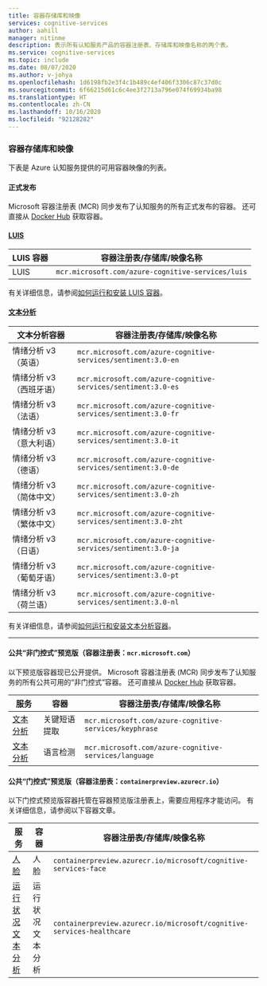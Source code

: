 ```yaml
---
title: 容器存储库和映像
services: cognitive-services
author: aahill
manager: nitinme
description: 表示所有认知服务产品的容器注册表、存储库和映像名称的两个表。
ms.service: cognitive-services
ms.topic: include
ms.date: 08/07/2020
ms.author: v-johya
ms.openlocfilehash: 1d6198fb2e3f4c1b489c4ef406f3306c87c37d0c
ms.sourcegitcommit: 6f66215d61c6c4ee3f2713a796e074f69934ba98
ms.translationtype: HT
ms.contentlocale: zh-CN
ms.lasthandoff: 10/16/2020
ms.locfileid: "92128282"
---
```

### <a name="container-repositories-and-images"></a>容器存储库和映像

下表是 Azure 认知服务提供的可用容器映像的列表。

#### <a name="generally-available"></a>正式发布 

Microsoft 容器注册表 (MCR) 同步发布了认知服务的所有正式发布的容器。 还可直接从 [Docker Hub](https://hub.docker.com/_/microsoft-azure-cognitive-services) 获取容器。

#### <a name="luis"></a>[LUIS](#tab/luis)

| LUIS 容器 | 容器注册表/存储库/映像名称 |
|--|--|
| LUIS | `mcr.microsoft.com/azure-cognitive-services/luis` |

有关详细信息，请参阅[如何运行和安装 LUIS 容器](../../LUIS/luis-container-howto.md)。

#### <a name="text-analytics"></a>[文本分析](#tab/text-analytics)

| 文本分析容器 | 容器注册表/存储库/映像名称 |
|--|--|
| 情绪分析 v3（英语） | `mcr.microsoft.com/azure-cognitive-services/sentiment:3.0-en` |
| 情绪分析 v3（西班牙语） | `mcr.microsoft.com/azure-cognitive-services/sentiment:3.0-es` |
| 情绪分析 v3（法语） | `mcr.microsoft.com/azure-cognitive-services/sentiment:3.0-fr` |
| 情绪分析 v3（意大利语） | `mcr.microsoft.com/azure-cognitive-services/sentiment:3.0-it` |
| 情绪分析 v3（德语） | `mcr.microsoft.com/azure-cognitive-services/sentiment:3.0-de` |
| 情绪分析 v3（简体中文） | `mcr.microsoft.com/azure-cognitive-services/sentiment:3.0-zh` |
| 情绪分析 v3（繁体中文） | `mcr.microsoft.com/azure-cognitive-services/sentiment:3.0-zht` |
| 情绪分析 v3（日语） | `mcr.microsoft.com/azure-cognitive-services/sentiment:3.0-ja` |
| 情绪分析 v3（葡萄牙语） | `mcr.microsoft.com/azure-cognitive-services/sentiment:3.0-pt` |
| 情绪分析 v3（荷兰语） | `mcr.microsoft.com/azure-cognitive-services/sentiment:3.0-nl` |

有关详细信息，请参阅[如何运行和安装文本分析容器](../../text-analytics/how-tos/text-analytics-how-to-install-containers.md)。

---

#### <a name="public-ungated-preview-container-registry-mcrmicrosoftcom"></a>公共“非门控式”预览版（容器注册表：`mcr.microsoft.com`）

以下预览版容器现已公开提供。 Microsoft 容器注册表 (MCR) 同步发布了认知服务的所有公共可用的“非门控式”容器。 还可直接从 [Docker Hub](https://hub.docker.com/_/microsoft-azure-cognitive-services) 获取容器。

| 服务 | 容器 | 容器注册表/存储库/映像名称 |
|--|--|--|
| [文本分析](../../text-analytics/how-tos/text-analytics-how-to-install-containers.md) | 关键短语提取 | `mcr.microsoft.com/azure-cognitive-services/keyphrase` |
| [文本分析](../../text-analytics/how-tos/text-analytics-how-to-install-containers.md) | 语言检测 | `mcr.microsoft.com/azure-cognitive-services/language` |

#### <a name="public-gated-preview-container-registry-containerpreviewazurecrio"></a>公共“门控式”预览版（容器注册表：`containerpreview.azurecr.io`）

以下门控式预览版容器托管在容器预览版注册表上，需要应用程序才能访问。 有关详细信息，请参阅以下容器文章。

| 服务 | 容器 | 容器注册表/存储库/映像名称 |
|--|--|--|
| [人脸](../../face/face-how-to-install-containers.md) | 人脸 | `containerpreview.azurecr.io/microsoft/cognitive-services-face` |
| [运行状况文本分析](../../text-analytics/how-tos/text-analytics-how-to-install-containers.md?tabs=health) | 运行状况文本分析 | `containerpreview.azurecr.io/microsoft/cognitive-services-healthcare` |

